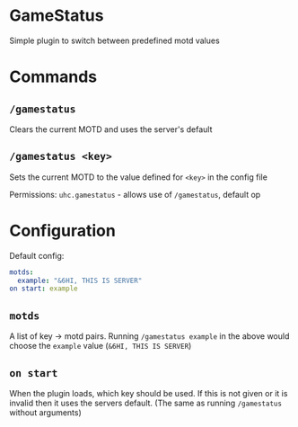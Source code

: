 GameStatus
==========

Simple plugin to switch between predefined motd values 

# Commands

## `/gamestatus`

Clears the current MOTD and uses the server's default

## `/gamestatus <key>`

Sets the current MOTD to the value defined for `<key>` in the config file

Permissions: `uhc.gamestatus` - allows use of `/gamestatus`, default op

# Configuration

Default config:

```yaml
motds:
  example: "&6HI, THIS IS SERVER"
on start: example
```

## `motds`

A list of key -> motd pairs. Running `/gamestatus example` in the above would choose the `example` value (`&6HI, THIS IS SERVER`)

## `on start`

When the plugin loads, which key should be used. If this is not given or it is invalid then it uses the servers default.
(The same as running `/gamestatus` without arguments)
